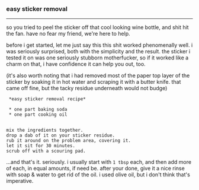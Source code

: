 ### easy sticker removal

---

so you tried to peel the sticker off that cool looking wine bottle, and shit hit the fan. have no fear my friend, we're here to help.

before i get started, let me just say this this shit worked phenomenally well. i was seriously surprised, both with the simplicity and the result. the sticker i tested it on was one seriously stubborn motherfucker, so if it worked like a charm on that, i have confidence it can help you out, too. 

(it's also worth noting that i had removed most of the paper top layer of the sticker by soaking it in hot water and scraping it with a butter knife. that came off fine, but the tacky residue underneath would not budge)

```
 *easy sticker removal recipe*

 * one part baking soda
 * one part cooking oil 


mix the ingredients together. 
drop a dab of it on your sticker residue. 
rub it around on the problem area, covering it. 
let it sit for 30 minutes. 
scrub off with a scouring pad.
```

...and that's it. seriously. i usually start with `1 tbsp` each, and then add more of each, in equal amounts, if need be. after your done, give it a nice rinse with soap & water to get rid of the oil. i used olive oil, but i don't think that's imperative.
